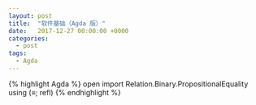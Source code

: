 ```yaml
---
layout: post
title:  "软件基础（Agda 版）"
date:   2017-12-27 00:00:00 +0000
categories:
  - post
tags:
  - Agda
---
```

{% highlight Agda %}
open import Relation.Binary.PropositionalEquality using (_≡_; refl)
{% endhighlight %}